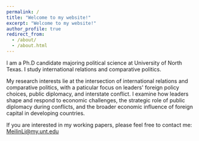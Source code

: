 ```yaml
---
permalink: /
title: "Welcome to my website!"
excerpt: "Welcome to my website!"
author_profile: true
redirect_from: 
  - /about/
  - /about.html
---
```


I am a Ph.D candidate majoring political science at University of North Texas. I study international relations and comparative politics. 

My research interests lie at the intersection of international relations and comparative politics, with a paticular focus on leaders' foreign policy choices, public diplomacy, and interstate conflict. I examine how leaders shape and respond to economic challenges, the strategic role of public diplomacy during conflicts, and the broader economic influence of foreign capital in developing countries. 

If you are interested in my working papers, please feel free to contact me: [MeilinLi@my.unt.edu](mailto:MeilinLi@my.unt.edu)
